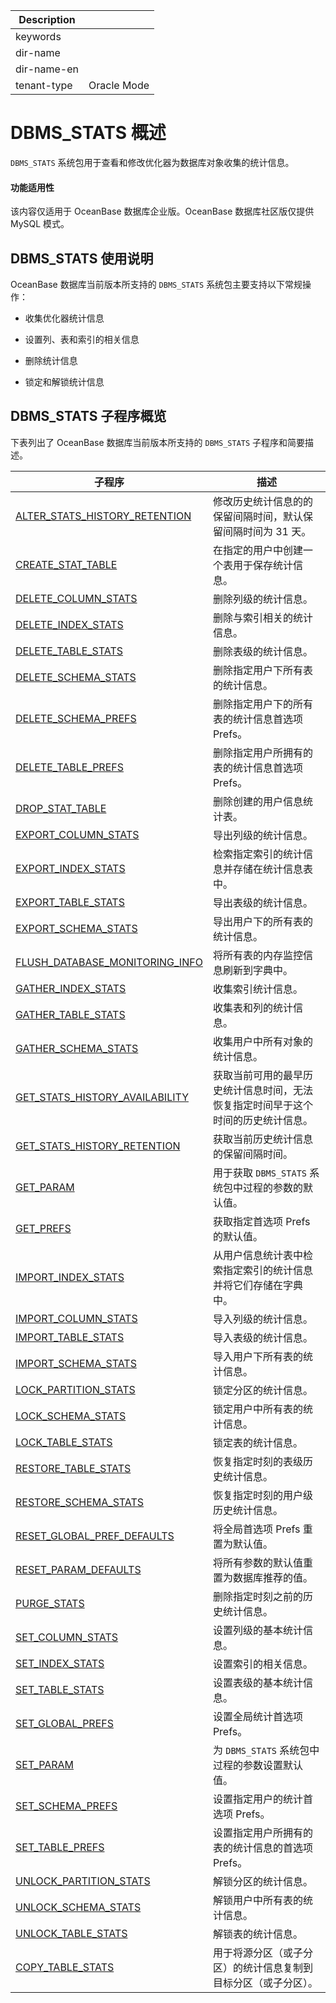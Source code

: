 | Description   |                 |
|---------------|-----------------|
| keywords      |                 |
| dir-name      |                 |
| dir-name-en   |                 |
| tenant-type   | Oracle Mode     |

# DBMS_STATS 概述 

`DBMS_STATS` 系统包用于查看和修改优化器为数据库对象收集的统计信息。

  <main id="notice" >
    <h4>功能适用性</h4>
    <p>该内容仅适用于 OceanBase 数据库企业版。OceanBase 数据库社区版仅提供 MySQL 模式。</p>
  </main>

## DBMS_STATS 使用说明 

OceanBase 数据库当前版本所支持的 `DBMS_STATS` 系统包主要支持以下常规操作：

* 收集优化器统计信息 

* 设置列、表和索引的相关信息 

* 删除统计信息

* 锁定和解锁统计信息


## DBMS_STATS 子程序概览 

下表列出了 OceanBase 数据库当前版本所支持的 `DBMS_STATS` 子程序和简要描述。

|                   **子程序**                                 |                  **描述**                |
|-------------------------------------------------------------|------------------------------------------|
| [ALTER_STATS_HISTORY_RETENTION](../15900.dbms-stats-oracle/200.alter-stats-history-retention-oracle.md)  | 修改历史统计信息的的保留间隔时间，默认保留间隔时间为 31 天。         |
| [CREATE_STAT_TABLE](../15900.dbms-stats-oracle/300.create-stat-table-oracle.md)              | 在指定的用户中创建一个表用于保存统计信息。              |
| [DELETE_COLUMN_STATS](../15900.dbms-stats-oracle/400.delete-column-stats-oracle.md)            | 删除列级的统计信息。                               |
| [DELETE_INDEX_STATS](../15900.dbms-stats-oracle/500.delete-index-stats-oracle.md)             | 删除与索引相关的统计信息。                            |
| [DELETE_TABLE_STATS](../15900.dbms-stats-oracle/600.delete-table-stats-oracle.md)             | 删除表级的统计信息。                               |
| [DELETE_SCHEMA_STATS](../15900.dbms-stats-oracle/700.delete-schema-stats-oracle.md)            | 删除指定用户下所有表的统计信息。                   |
| [DELETE_SCHEMA_PREFS](../15900.dbms-stats-oracle/800.delete-schema-prefs-oracle.md)            | 删除指定用户下的所有表的统计信息首选项 Prefs。         |
| [DELETE_TABLE_PREFS](../15900.dbms-stats-oracle/900.delete-table-prefs-oracle.md)             | 删除指定用户所拥有的表的统计信息首选项 Prefs。               |
| [DROP_STAT_TABLE](../15900.dbms-stats-oracle/1000.drop-stat-table-oracle.md)                | 删除创建的用户信息统计表。                            |
| [EXPORT_COLUMN_STATS](../15900.dbms-stats-oracle/1100.export-column-stats-oracle.md)            | 导出列级的统计信息。                               |
| [EXPORT_INDEX_STATS](../15900.dbms-stats-oracle/1200.export-index-stats-oracle.md)             |  检索指定索引的统计信息并存储在统计信息表中。                            |
| [EXPORT_TABLE_STATS](../15900.dbms-stats-oracle/1300.export-table-stats-oracle.md)            | 导出表级的统计信息。                      |
| [EXPORT_SCHEMA_STATS](../15900.dbms-stats-oracle/1400.export-schema-stats-oracle.md)             |   导出用户下的所有表的统计信息。                 |
| [FLUSH_DATABASE_MONITORING_INFO](../15900.dbms-stats-oracle/1500.flush-database-monitoring-info-oracle.md) | 将所有表的内存监控信息刷新到字典中。                       |
| [GATHER_INDEX_STATS](../15900.dbms-stats-oracle/1600.gather-index-stats-oracle.md)             | 收集索引统计信息。                                                     |
| [GATHER_TABLE_STATS](../15900.dbms-stats-oracle/1700.gather-table-stats-oracle.md)             |  收集表和列的统计信息。        |
| [GATHER_SCHEMA_STATS](../15900.dbms-stats-oracle/1800.gather-schema-stats-oracle.md)            | 收集用户中所有对象的统计信息。                    |
| [GET_STATS_HISTORY_AVAILABILITY](../15900.dbms-stats-oracle/1900.get-stats-history-availability-oracle.md) | 获取当前可用的最早历史统计信息时间，无法恢复指定时间早于这个时间的历史统计信息。 |
| [GET_STATS_HISTORY_RETENTION](../15900.dbms-stats-oracle/2000.get-stats-history-retention-oracle.md)    | 获取当前历史统计信息的保留间隔时间。                       |
| [GET_PARAM](../15900.dbms-stats-oracle/2100.get-param-oracle.md)                      | 用于获取 `DBMS_STATS` 系统包中过程的参数的默认值。         |
| [GET_PREFS](../15900.dbms-stats-oracle/2200.get-prefs-oracle.md)                      | 获取指定首选项 Prefs 的默认值。                      |
|[IMPORT_INDEX_STATS](../15900.dbms-stats-oracle/2300.import-index-stats-oracle.md)| 从用户信息统计表中检索指定索引的统计信息并将它们存储在字典中。|
| [IMPORT_COLUMN_STATS](../15900.dbms-stats-oracle/2400.import-column-stats-oracle.md)            | 导入列级的统计信息。                               |
| [IMPORT_TABLE_STATS](../15900.dbms-stats-oracle/2500.import-table-stats-oracle.md)             | 导入表级的统计信息。                               |
| [IMPORT_SCHEMA_STATS](../15900.dbms-stats-oracle/2600.import-schema-stats-oracle.md)            | 导入用户下所有表的统计信息。                      |
| [LOCK_PARTITION_STATS](../15900.dbms-stats-oracle/2700.lock-partition-stats-oracle.md)           | 锁定分区的统计信息。                               |
| [LOCK_SCHEMA_STATS](../15900.dbms-stats-oracle/2800.lock-schema-stats-oracle.md)              | 锁定用户中所有表的统计信息。                     |
| [LOCK_TABLE_STATS](../15900.dbms-stats-oracle/2900.lock-table-stats-oracle.md)               | 锁定表的统计信息。                                |
| [RESTORE_TABLE_STATS](../15900.dbms-stats-oracle/3000.restore-table-stats-oracle.md)            | 恢复指定时刻的表级历史统计信息。                         |
| [RESTORE_SCHEMA_STATS](../15900.dbms-stats-oracle/3100.restore-schema-stats-oracle.md)           | 恢复指定时刻的用户级历史统计信息。                  |
| [RESET_GLOBAL_PREF_DEFAULTS](../15900.dbms-stats-oracle/3200.reset-global-pref-defaults-oracle.md)     | 将全局首选项 Prefs 重置为默认值。                    |
| [RESET_PARAM_DEFAULTS](../15900.dbms-stats-oracle/3300.reset-param-defaults-oracle.md)           | 将所有参数的默认值重置为数据库推荐的值。                     |
| [PURGE_STATS](../15900.dbms-stats-oracle/3400.purge-stats-oracle.md)                    | 删除指定时刻之前的历史统计信息。                         |
| [SET_COLUMN_STATS](../15900.dbms-stats-oracle/3500.set-column-stats-oracle.md)               | 设置列级的基本统计信息。                             |
| [SET_INDEX_STATS](../15900.dbms-stats-oracle/3600.set-index-stats-oracle.md)                | 设置索引的相关信息。                               |
| [SET_TABLE_STATS](../15900.dbms-stats-oracle/3700.set-table-stats-oracle.md)                | 设置表级的基本统计信息。                             |
| [SET_GLOBAL_PREFS](../15900.dbms-stats-oracle/3800.set-global-prefs-oracle.md)               | 设置全局统计首选项 Prefs。                         |
| [SET_PARAM](../15900.dbms-stats-oracle/3900.set-param-oracle.md)                      | 为 `DBMS_STATS` 系统包中过程的参数设置默认值。           |
| [SET_SCHEMA_PREFS](../15900.dbms-stats-oracle/4000.set-schema-prefs-oracle.md)               | 设置指定用户的统计首选项 Prefs。            |
| [SET_TABLE_PREFS](../15900.dbms-stats-oracle/4100.set-table-prefs-oracle.md)                | 设置指定用户所拥有的表的统计信息的首选项 Prefs。              |
| [UNLOCK_PARTITION_STATS](../15900.dbms-stats-oracle/4200.unlock-partition-stats-oracle.md)         | 解锁分区的统计信息。                               |
| [UNLOCK_SCHEMA_STATS](../15900.dbms-stats-oracle/4300.unlock-schema-stats-oracle.md)            | 解锁用户中所有表的统计信息。                     |
| [UNLOCK_TABLE_STATS](../15900.dbms-stats-oracle/4400.unlock-table-stats-oracle.md)             | 解锁表的统计信息。                                |
| [COPY_TABLE_STATS](4500.copy-table-stat-of-oracle-mode.md)             | 用于将源分区（或子分区）的统计信息复制到目标分区（或子分区）。        |
